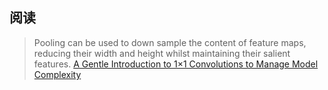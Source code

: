 ## 阅读
> Pooling can be used to down sample the content of feature maps, reducing their width and height whilst maintaining their salient features.
[A Gentle Introduction to 1×1 Convolutions to Manage Model Complexity](https://machinelearningmastery.com/introduction-to-1x1-convolutions-to-reduce-the-complexity-of-convolutional-neural-networks/)